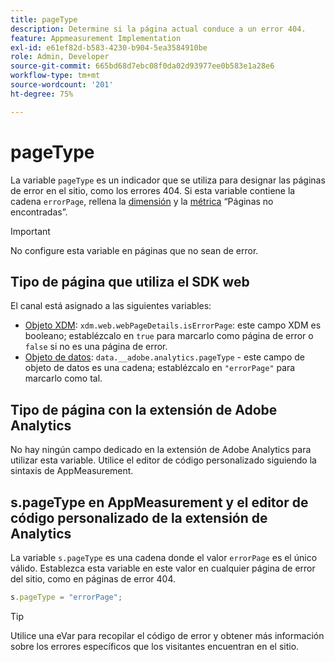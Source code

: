 ```yaml
---
title: pageType
description: Determine si la página actual conduce a un error 404.
feature: Appmeasurement Implementation
exl-id: e61ef82d-b583-4230-b904-5ea3584910be
role: Admin, Developer
source-git-commit: 665bd68d7ebc08f0da02d93977ee0b583e1a28e6
workflow-type: tm+mt
source-wordcount: '201'
ht-degree: 75%

---
```


# pageType

La variable `pageType` es un indicador que se utiliza para designar las páginas de error en el sitio, como los errores 404. Si esta variable contiene la cadena `errorPage`, rellena la [dimensión](/help/components/dimensions/pages-not-found.md) y la [métrica](/help/components/metrics/pages-not-found.md) “Páginas no encontradas”.

>[!IMPORTANT]
>
>No configure esta variable en páginas que no sean de error.

## Tipo de página que utiliza el SDK web

El canal está asignado a las siguientes variables:

* [Objeto XDM](/help/implement/aep-edge/xdm-var-mapping.md): `xdm.web.webPageDetails.isErrorPage`: este campo XDM es booleano; establézcalo en `true` para marcarlo como página de error o `false` si no es una página de error.
* [Objeto de datos](/help/implement/aep-edge/data-var-mapping.md): `data.__adobe.analytics.pageType` - este campo de objeto de datos es una cadena; establézcalo en `"errorPage"` para marcarlo como tal.

## Tipo de página con la extensión de Adobe Analytics

No hay ningún campo dedicado en la extensión de Adobe Analytics para utilizar esta variable. Utilice el editor de código personalizado siguiendo la sintaxis de AppMeasurement.

## s.pageType en AppMeasurement y el editor de código personalizado de la extensión de Analytics

La variable `s.pageType` es una cadena donde el valor `errorPage` es el único válido. Establezca esta variable en este valor en cualquier página de error del sitio, como en páginas de error 404.

```js
s.pageType = "errorPage";
```

>[!TIP]
>
>Utilice una eVar para recopilar el código de error y obtener más información sobre los errores específicos que los visitantes encuentran en el sitio.
